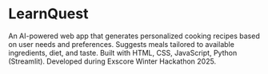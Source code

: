 # LearnQuest
An AI-powered web app that generates personalized cooking recipes based on user needs and preferences.  Suggests meals tailored to available ingredients, diet, and taste.  Built with HTML, CSS, JavaScript, Python (Streamlit).  Developed during Exscore Winter Hackathon 2025.

